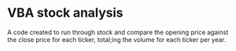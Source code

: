 # VBA stock analysis

A code created to run through stock and compare the opening price against the close price for each ticker, total;ing the volume for each ticker per year.
  
